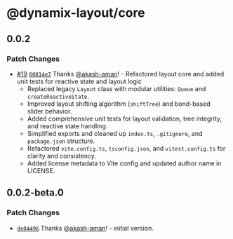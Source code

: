 # @dynamix-layout/core

## 0.0.2

### Patch Changes

- [#19](https://github.com/akash-aman/dynamix-layout/pull/19) [`60814e7`](https://github.com/akash-aman/dynamix-layout/commit/60814e7b1cb27949b0e17724e00771942e070a9e) Thanks [@akash-aman](https://github.com/akash-aman)! - Refactored layout core and added unit tests for reactive state and layout logic
    - Replaced legacy `Layout` class with modular utilities: `Queue` and `createReactiveState`.
    - Improved layout shifting algorithm (`shiftTree`) and bond-based slider behavior.
    - Added comprehensive unit tests for layout validation, tree integrity, and reactive state handling.
    - Simplified exports and cleaned up `index.ts`, `.gitignore`, and `package.json` structure.
    - Refactored `vite.config.ts`, `tsconfig.json`, and `vitest.config.ts` for clarity and consistency.
    - Added license metadata to Vite config and updated author name in LICENSE.

## 0.0.2-beta.0

### Patch Changes

- [`de04496`](https://github.com/akash-aman/dynamix-layout/commit/de044969c2e47c254ced7113c4751a3127fba9d5) Thanks [@akash-aman](https://github.com/akash-aman)! - initial version.
